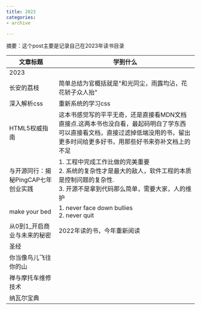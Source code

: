 ```yaml
---
title: 2023
categories: 
- archive

---
```


摘要：这个post主要是记录自己在2023年读书目录

<!--more -->

| 文章标题 | 学到什么 |
|-----------|-------------|
|2023||
|长安的荔枝|简单总结为官概括就是"和光同尘，雨露均沾，花花轿子众人抬"|
|深入解析css|重新系统的学习css|
|HTML5权威指南|这本书感觉写的平平无奇，还是直接看MDN文档直接点.这两本书也没白看，最起码明白了学东西可以直接看文档，直接过滤掉低端没用的书，留出更多时间给更多好书，用那些好书来弥补文档上的不足|
|与开源同行：揭秘PingCAP七年创业实践|1. 工程中完成工作比做的完美重要<br> 2. 系统的复杂性才是最大的敌人，软件工程的本质是控制问题的复杂性.<br> 3. 开源不是拿到代码那么简单，需要大家，人的维护|
|make your bed|1. never face down bullies<br> 2. never quit<br> |
|从0到1_开启商业与未来的秘密|2022年读的书，今年重新阅读|
|圣经||
|你当像鸟儿飞往你的山||
|禅与摩托车维修技术||
|纳瓦尔宝典||